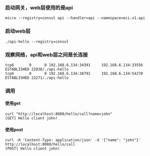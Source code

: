 ### 启动网关，web层使用的是api
```
micro --registry=consul api --handler=api --namespace=eci.v1.api
```

### 启动web层
```
./api-hello --registry=consul
```

### 观察网络，api和web层之间是长连接
```
tcp6       0      0 192.168.6.134:34391     192.168.6.134:33556     ESTABLISHED 22838/./api-hello   
tcp6       0      0 192.168.6.134:38791     192.168.6.134:54270     ESTABLISHED 23271/./api-hello
```

### 调用
#### 使用get
```
curl "http://localhost:8080/hello/call?name=john"
[GET] Hello client john!
```
#### 使用post
```
curl -H 'Content-Type: application/json' -d '{"name": "john"}' http://localhost:8080/hello/call
[POST] Hello client john!
```